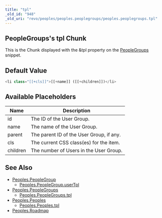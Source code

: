 ```yaml
---
title: "tpl"
_old_id: "948"
_old_uri: "revo/peoples/peoples.peoplegroups/peoples.peoplegroups.tpl"
---
```


## PeopleGroups's tpl Chunk

This is the Chunk displayed with the &tpl property on the [PeopleGroups](extras/peoples/peoples.peoplegroups "Peoples.PeopleGroups") snippet.

## Default Value

``` php
<li class="[[+cls]]">[[+name]] ([[+children]])</li>
```

## Available Placeholders

| Name     | Description                              |
| -------- | ---------------------------------------- |
| id       | The ID of the User Group.                |
| name     | The name of the User Group.              |
| parent   | The parent ID of the User Group, if any. |
| cls      | The current CSS class(es) for the item.  |
| children | The number of Users in the User Group.   |

## See Also

- [Peoples.PeopleGroup](extras/peoples/peoples.peoplegroup)
  - [Peoples.PeopleGroup.userTpl](extras/peoples/peoples.peoplegroup/peoples.peoplegroup.usertpl)
- [Peoples.PeopleGroups](extras/peoples/peoples.peoplegroups)
  - [Peoples.PeopleGroups.tpl](extras/peoples/peoples.peoplegroups/peoples.peoplegroups.tpl)
- [Peoples.Peoples](extras/peoples/peoples.peoples)
  - [Peoples.Peoples.tpl](extras/peoples/peoples.peoples/peoples.peoples.tpl)
- [Peoples.Roadmap](extras/peoples/peoples.roadmap)